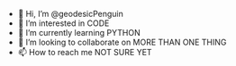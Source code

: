 - 👋 Hi, I’m @geodesicPenguin
- 👀 I’m interested in CODE
- 🌱 I’m currently learning PYTHON
- 💞️ I’m looking to collaborate on MORE THAN ONE THING
- 📫 How to reach me NOT SURE YET

<!---
geodesicPenguin/geodesicPenguin is a ✨ special ✨ repository because its `README.md` (this file) appears on your GitHub profile.
You can click the Preview link to take a look at your changes.
--->

